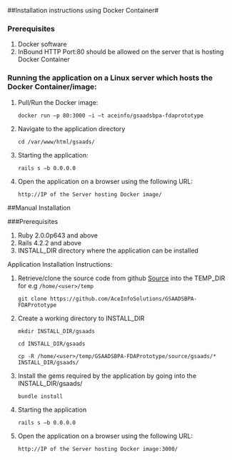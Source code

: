 ##Installation instructions using Docker Container#

### Prerequisites
1. Docker software
1. InBound HTTP Port:80 should be allowed on the server that is hosting Docker Container

### Running the application on a Linux server which hosts the Docker Container/image:


1. Pull/Run the Docker image: 

	```docker run –p 80:3000 –i –t aceinfo/gsaadsbpa-fdaprototype``` 
2. Navigate to the application directory 

	```cd /var/www/html/gsaads/```
3. Starting the application:

	```rails s –b 0.0.0.0```
 
4.  Open the application on a browser using the following URL:

	```http://IP of the Server hosting Docker image/```


##Manual Installation

###Prerequisites

1. Ruby 2.0.0p643 and above
2. Rails 4.2.2 and above
3. INSTALL_DIR directory where the application can be installed


Application Installation Instructions:<br>

1. Retrieve/clone the source code from github [Source](https://github.com/AceInfoSolutions/GSAADSBPA-FDAPrototype/tree/master/source/gsaads "Source") into the TEMP_DIR for e.g 
`/home/<user>/temp` 

	```git clone https://github.com/AceInfoSolutions/GSAADSBPA-FDAPrototype```

2. Create a working directory to INSTALL_DIR

	```mkdir INSTALL_DIR/gsaads```

	```cd INSTALL_DIR/gsaads```

	```cp -R /home/<user>/temp/GSAADSBPA-FDAPrototype/source/gsaads/* INSTALL_DIR/gsaads/```

3. Install the gems required by the application by going into the INSTALL_DIR/gsaads/

	```bundle install```

4. Starting the application

	```rails s –b 0.0.0.0```

5. Open the application on a browser using the following URL:

	```http://IP of the Server hosting Docker image:3000/```
